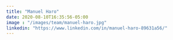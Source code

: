 ```yaml
---
title: "Manuel Haro"
date: 2020-08-10T16:35:56-05:00
image : "/images/team/manuel-haro.jpg"
linkedin: "https://www.linkedin.com/in/manuel-haro-89631a56/"
---
```


